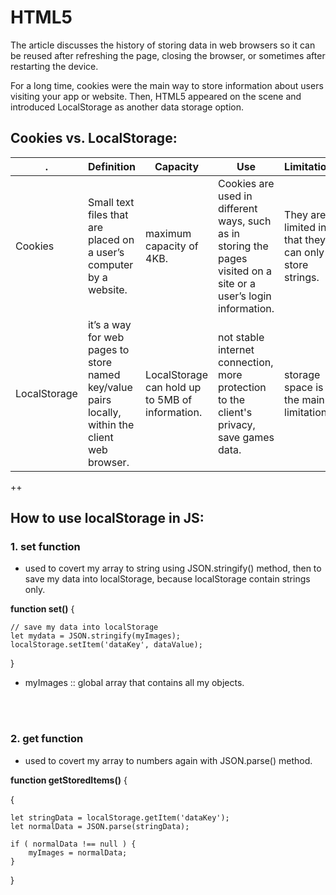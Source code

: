 # HTML5

The article discusses the history of storing data in web browsers so it can be reused after refreshing the page, closing the browser, or sometimes after restarting the device.

For a long time, cookies were the main way to store information about users visiting your app or website. Then, HTML5 appeared on the scene and introduced LocalStorage as another data storage option.

## Cookies vs. LocalStorage: 

.| Definition | Capacity | Use | Limitation
---|---|---|---|---
Cookies | Small text files that are placed on a user’s computer by a website. | maximum capacity of 4KB. | Cookies are used in different ways, such as in storing the pages visited on a site or a user’s login information. | They are limited in that they can only store strings.
LocalStorage |  it’s a way for web pages to store named key/value pairs locally, within the client web browser. | LocalStorage can hold up to 5MB of information. | not stable internet connection, more protection to the client's privacy, save games data. | storage space is the main limitation 



++
## How to use localStorage in JS: 
### 1. set function 
* used to covert my array to string using JSON.stringify() method,  then to save my data into localStorage, because localStorage contain strings only.

**function set()** 
{

    // save my data into localStorage 
    let mydata = JSON.stringify(myImages);
    localStorage.setItem('dataKey', dataValue);
}

* myImages :: global array that contains all my objects.

<br>
<br>


### 2. get function 
* used to covert my array to numbers again with JSON.parse() method.

**function getStoredItems()** {

{

    let stringData = localStorage.getItem('dataKey');
    let normalData = JSON.parse(stringData);

    if ( normalData !== null ) {
        myImages = normalData;
    }
    
}

